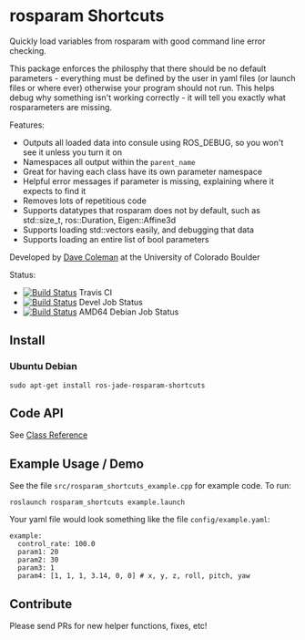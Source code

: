 # rosparam Shortcuts

Quickly load variables from rosparam with good command line error checking.

This package enforces the philosphy that there should be no default parameters - everything must be defined by the user in yaml files (or launch files or where ever) otherwise your program should not run. This helps debug why something isn't working correctly - it will tell you exactly what rosparameters are missing.

Features:
 - Outputs all loaded data into consule using ROS_DEBUG, so you won't see it unless you turn it on
 - Namespaces all output within the ``parent_name``
 - Great for having each class have its own parameter namespace
 - Helpful error messages if parameter is missing, explaining where it expects to find it
 - Removes lots of repetitious code
 - Supports datatypes that rosparam does not by default, such as std::size_t, ros::Duration, Eigen::Affine3d
 - Supports loading std::vectors easily, and debugging that data
 - Supports loading an entire list of bool parameters

Developed by [Dave Coleman](http://dav.ee/) at the University of Colorado Boulder

Status:

 * [![Build Status](https://travis-ci.org/davetcoleman/rosparam_shortcuts.svg)](https://travis-ci.org/davetcoleman/rosparam_shortcuts) Travis CI
 * [![Build Status](http://jenkins.ros.org/buildStatus/icon?job=devel-jade-rosparam_shortcuts)](http://jenkins.ros.org/job/devel-jade-rosparam_shortcuts/) Devel Job Status
 * [![Build Status](http://jenkins.ros.org/buildStatus/icon?job=ros-jade-rosparam-shortcuts_binarydeb_trusty_amd64)](http://jenkins.ros.org/job/ros-jade-rosparam-shortcuts_binarydeb_trusty_amd64/) AMD64 Debian Job Status

## Install

### Ubuntu Debian

```
sudo apt-get install ros-jade-rosparam-shortcuts
```

## Code API

See [Class Reference](http://docs.ros.org/jade/api/rosparams_shortcuts/html/)

## Example Usage / Demo

See the file ``src/rosparam_shortcuts_example.cpp`` for example code. To run:

    roslaunch rosparam_shortcuts example.launch

Your yaml file would look something like the file ``config/example.yaml``:

    example:
	  control_rate: 100.0
	  param1: 20
	  param2: 30
	  param3: 1
	  param4: [1, 1, 1, 3.14, 0, 0] # x, y, z, roll, pitch, yaw

## Contribute

Please send PRs for new helper functions, fixes, etc!
